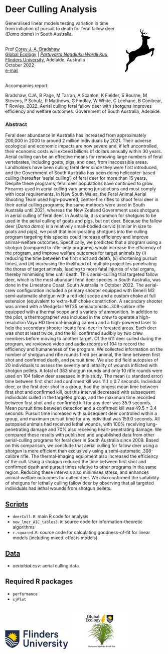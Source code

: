 # Deer Culling Analysis
<img align="right" src="www/deer icon.png" alt="insect damage icon" width="150" style="margin-top: 20px">

Generalised linear models testing variation in time from initiation of pursuit to death for feral fallow deer (<em>Dama dama</em>) in South Australia.

<br>
Prof <a href="https://globalecologyflinders.com/people/#DIRECTOR">Corey J. A. Bradshaw</a> <br>
<a href="http://globalecologyflinders.com" target="_blank">Global Ecology</a> | <em><a href="https://globalecologyflinders.com/partuyarta-ngadluku-wardli-kuu/" target="_blank">Partuyarta Ngadluku Wardli Kuu</a></em>, <a href="http://flinders.edu.au" target="_blank">Flinders University</a>, Adelaide, Australia <br>
October 2022 <br>
<a href=mailto:corey.bradshaw@flinders.edu.au>e-mail</a> <br>
<br>

Accompanies report:

Bradshaw, CJA, B Page, M Tarran, A Scanlon, K Fielder, S Bourne, M Stevens, P Schulz, R Matthews, C Findlay, W White, C Leehane, B Conibear, T Rowley. 2022. Aerial culling feral fallow deer with shotguns improves efficiency and welfare outcomes. Government of South Australia, Adelaide.

### Abstract
Feral deer abundance in Australia has increased from approximately 200,000 in 2000 to around 2 million individuals by 2021. Their adverse ecological and economic impacts are now severe and, if left uncontrolled, their economic costs will exceed billions of dollars annually within 30 years. Aerial culling can be an effective means for removing large numbers of feral vertebrates, including goats, pigs, and deer, from inaccessible areas. Landholders have been culling feral deer since they were first introduced, and the Government of South Australia has been doing helicopter-based culling (hereafter ‘aerial culling’) of feral deer for more than 15 years. Despite these programs, feral deer populations have continued to grow. Firearms used in aerial culling vary among jurisdictions and must comply with local requirements. In New South Wales, the Feral Animal Aerial Shooting Team used high-powered, centre-fire rifles to shoot feral deer in their aerial culling programs; the same methods were used in South Australia until 2021, whereas the New Zealand Government uses shotguns in aerial culling of feral deer. In Australia, it is common for shotguns to be used in the aerial culling of goats and pigs, but not deer. Because the fallow deer (<em>Dama dama</em>) is a relatively small-bodied cervid (similar in size to goats and pigs), we posit that incorporating shotguns into the culling program targeting this species could increase efficiency and improve animal-welfare outcomes. Specifically, we predicted that a program using a shotgun (compared to rifle-only programs) would increase the efficiency of the program, and improve welfare outcomes for target animals by (<em>i</em>) reducing the time between the first shot and death, (<em>ii</em>)	shortening pursuit times, and (<em>iii</em>) increasing the likelihood of multiple projectiles penetrating the thorax of target animals, leading to more fatal injuries of vital organs, thereby minimising time until death. This aerial-culling trial targeted fallow deer, which is the most abundant feral deer species in South Australia, was done in the Limestone Coast, South Australia in October 2022. The aerial-crew configuration included a primary shooter equipped with Benelli M2 semi-automatic shotgun with a red-dot scope and a custom choke at full extension (equivalent to ‘extra-full’ choke constriction. A secondary shooter was armed with a Wedgetail WT25 semiautomatic .308-calibre rifle equipped with a thermal scope and a variety of ammunition. In addition to the pilot, a thermographer was included in the crew to operate a high-resolution Vayu HD thermal-imaging camera and a high-powered laser to help the secondary shooter locate feral deer in forested areas. Each deer was shot at least twice, and the kill confirmed audibly by two crew members before moving to another target. Of the 611 deer culled during the program, we reviewed video and audio records of 104 to record the efficiency and humaneness of the program. We collected information on the number of shotgun and rifle rounds fired per animal, the time between first shot and confirmed death, and pursuit time. We also did field autopsies of 20 individuals to assess the severity and lethality of wounds inflicted with shotgun pellets. A total of 383 shotgun rounds and only 10 rifle rounds were used on 104 fallow deer assessed in this study. The mean (± standard error) time between first shot and confirmed kill was 11.1 ± 0.7 seconds. Individual deer, or the first deer shot in a group, had the longest mean time between first shot and confirmed kill, but this interval decreased with subsequent individuals culled in the targeted group, and the maximum time recorded between first shot and a confirmed kill for any deer was 35.9 seconds. Mean pursuit time between detection and a confirmed kill was 49.5 ± 3.4 seconds. Pursuit time increased with subsequent deer controlled within a group, and maximum pursuit time for any individual was 159.0 seconds. All autopsied animals had received lethal wounds, with 100% receiving lung-penetrating damage and 70% also receiving heart-penetrating damage. We compared these results with published and unpublished data from other aerial-culling programs for feral deer in South Australia since 2009. Based on this comparison, we conclude that aerial culling for fallow deer using a shotgun is more efficient than exclusively using a semi-automatic .308-calibre rifle. The thermal-imaging equipment also increased the efficiency of the cull. Using a shotgun reduced the time between first shot and confirmed death and pursuit times relative to other programs in the same region. Reducing these intervals also minimises stress, and enhances animal-welfare outcomes for culled deer. We also confirmed the suitability of shotguns for lethally culling fallow deer by observing that all targeted individuals had lethal wounds from shotgun pellets.


## <a href="https://github.com/cjabradshaw/deerCullShotgun/tree/main/scripts">Scripts</a>
- <code>deerCull.R</code>: main R code for analysis
- <code>new_lmer_AIC_tables3.R</code>: source code for information-theoretic algorithms
- <code>r.squared.R</code>: source code for calculating goodness-of-fit for linear models (including mixed-effects models)

## <a href="https://github.com/cjabradshaw/deerCullShotgun/tree/main/data">Data</a>
- <em>aerialdat.csv</em>: aerial culling data

## Required R packages
- <code>performance</code>
- <code>sjPlot</code>

<a href="https://www.flinders.edu.au"><img align="bottom-left" src="www/Flinders_University_Logo_Horizontal_RGB_Master.png" alt="Flinders University logo" width="200" style="margin-top: 20px"></a>
<a href="https://globalecologyflinders.com"><img align="bottom-left" src="www/GEL Logo Kaurna New Transp.png" alt="GEL logo" width="200" style="margin-top: 20px"></a>
